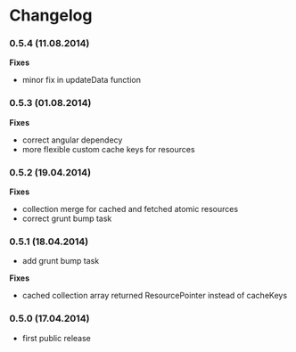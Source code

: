 Changelog
======================

### 0.5.4 (11.08.2014)

**Fixes**

* minor fix in updateData function

### 0.5.3 (01.08.2014)

**Fixes**

* correct angular dependecy
* more flexible custom cache keys for resources

### 0.5.2 (19.04.2014)

**Fixes**

* collection merge for cached and fetched atomic resources
* correct grunt bump task

### 0.5.1 (18.04.2014)

* add grunt bump task

**Fixes**

* cached collection array returned ResourcePointer instead of cacheKeys

### 0.5.0 (17.04.2014)

* first public release
